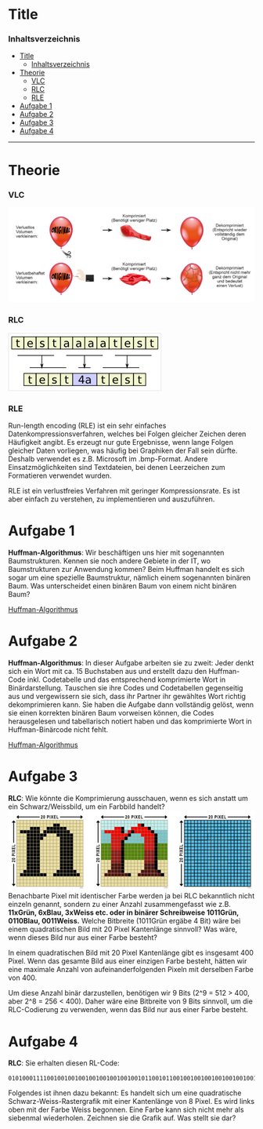 # Title

### Inhaltsverzeichnis
- [Title](#title)
    - [Inhaltsverzeichnis](#inhaltsverzeichnis)
- [Theorie](#theorie)
    - [VLC](#vlc)
    - [RLC](#rlc)
    - [RLE](#rle)
- [Aufgabe 1](#aufgabe-1)
- [Aufgabe 2](#aufgabe-2)
- [Aufgabe 3](#aufgabe-3)
- [Aufgabe 4](#aufgabe-4)

---------------------------------------
# Theorie
### VLC

![VLC](/04_03%20-%20Week%203/Content/VLC.jpg)

### RLC

![RLC](/04_03%20-%20Week%203/Content/RLE.png)

### RLE
Run-length encoding (RLE) ist ein sehr einfaches Datenkompressionsverfahren, welches bei Folgen gleicher Zeichen deren Häufigkeit angibt. Es erzeugt nur gute Ergebnisse, wenn lange Folgen gleicher Daten vorliegen, was häufig bei Graphiken der Fall sein dürfte. Deshalb verwendet es z.B. Microsoft im .bmp-Format. Andere Einsatzmöglichkeiten sind Textdateien, bei denen Leerzeichen zum Formatieren verwendet wurden.

RLE ist ein verlustfreies Verfahren mit geringer Kompressionsrate. Es ist aber einfach zu verstehen, zu implementieren und auszuführen.

# Aufgabe 1
**Huffman-Algorithmus**: Wir beschäftigen uns hier mit sogenannten Baumstrukturen. 
Kennen sie noch andere Gebiete in der IT, wo Baumstrukturen zur Anwendung 
kommen? Beim Huffman handelt es sich sogar um eine spezielle Baumstruktur, 
nämlich einem sogenannten binären Baum. Was unterscheidet einen binären Baum 
von einem nicht binären Baum?

[Huffman-Algorithmus](/Huffmann/README.md)

# Aufgabe 2
**Huffman-Algorithmus**: In dieser Aufgabe arbeiten sie zu zweit: Jeder denkt sich ein 
Wort mit ca. 15 Buchstaben aus und erstellt dazu den Huffman-Code inkl. 
Codetabelle und das entsprechend komprimierte Wort in Binärdarstellung. Tauschen 
sie ihre Codes und Codetabellen gegenseitig aus und vergewissern sie sich, dass ihr 
Partner ihr gewähltes Wort richtig dekomprimieren kann. Sie haben die Aufgabe dann 
vollständig gelöst, wenn sie einen korrekten binären Baum vorweisen können, die 
Codes herausgelesen und tabellarisch notiert haben und das komprimierte Wort in
Huffman-Binärcode nicht fehlt.

[Huffman-Algorithmus](/Huffmann/README.md)

# Aufgabe 3
**RLC**: Wie könnte die Komprimierung ausschauen, wenn es sich anstatt um ein 
Schwarz/Weissbild, um ein Farbbild handelt?
![RLC](/04_03%20-%20Week%203/Content/Aufgabe3-RLC.png)
Benachbarte Pixel mit identischer Farbe werden ja bei RLC bekanntlich nicht einzeln 
genannt, sondern zu einer Anzahl zusammengefasst wie z.B. **11xGrün, 6xBlau, 
3xWeiss etc. oder in binärer Schreibweise 1011Grün, 0110Blau, 0011Weiss.** Welche 
Bitbreite (1011Grün ergäbe 4 Bit) wäre bei einem quadratischen Bild mit 20 Pixel 
Kantenlänge sinnvoll? Was wäre, wenn dieses Bild nur aus einer Farbe besteht?

In einem quadratischen Bild mit 20 Pixel Kantenlänge gibt es insgesamt 400 Pixel. Wenn das gesamte Bild aus einer einzigen Farbe besteht, hätten wir eine maximale Anzahl von aufeinanderfolgenden Pixeln mit derselben Farbe von 400.

Um diese Anzahl binär darzustellen, benötigen wir 9 Bits (2^9 = 512 > 400, aber 2^8 = 256 < 400). Daher wäre eine Bitbreite von 9 Bits sinnvoll, um die RLC-Codierung zu verwenden, wenn das Bild nur aus einer Farbe besteht.

# Aufgabe 4
**RLC**: Sie erhalten diesen RL-Code:
```
010100011110010010010010010010010010010110010110010010010010010010010010001
```
Folgendes ist ihnen dazu bekannt: Es handelt sich um eine quadratische Schwarz-Weiss-Rastergrafik mit einer Kantenlänge von 8 Pixel. Es wird links oben mit der 
Farbe Weiss begonnen. Eine Farbe kann sich nicht mehr als siebenmal wiederholen. 
Zeichnen sie die Grafik auf. Was stellt sie dar?
